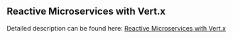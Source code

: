 ## Reactive Microservices with Vert.x

Detailed description can be found here: [Reactive Microservices with Vert.x](https://piotrminkowski.wordpress.com/2017/08/27/reactive-microservices-with-vertx/) 


